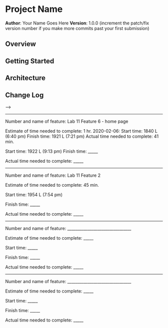 # Project Name
**Author**: Your Name Goes Here
**Version**: 1.0.0 (increment the patch/fix version number if you make more commits past your first submission)
## Overview
<!-- Provide a high level overview of what this application is and why you are building it, beyond the fact that it's an assignment for a Code 301 class. (i.e. What's your problem domain?) -->
## Getting Started
<!-- What are the steps that a user must take in order to build this app on their own machine and get it running? -->
## Architecture
<!-- Provide a detailed description of the application design. What technologies (languages, libraries, etc) you're using, and any other relevant design information. -->
## Change Log
<!-- Use this area to document the iterative changes made to your application as each feature is successfully implemented. Use time stamps. Here's an examples:
01-01-2001 4:59pm - Application now has a fully-functional express server, with GET and POST routes for the book resource.
## Credits and Collaborations
<!-- Give credit (and a link) to other people or resources that helped you build this application. -->
-->

********************************************************

Number and name of feature: Lab 11 Feature 6 - home page

Estimate of time needed to complete: 1 hr.
2020-02-06:
Start time: 1840 L  (6:40 pm)
Finish time: 1921 L (7:21 pm)
Actual time needed to complete: 41 min.

Start time: 1922 L  (9:13 pm)
Finish time: _____

Actual time needed to complete: _____

********************************************************

Number and name of feature: Lab 11 Feature 2

Estimate of time needed to complete: 45 min.

Start time: 1954 L (7:54 pm)

Finish time: _____

Actual time needed to complete: _____

********************************************************

Number and name of feature: ________________________________

Estimate of time needed to complete: _____

Start time: _____

Finish time: _____

Actual time needed to complete: _____

********************************************************

Number and name of feature: ________________________________

Estimate of time needed to complete: _____

Start time: _____

Finish time: _____

Actual time needed to complete: _____

